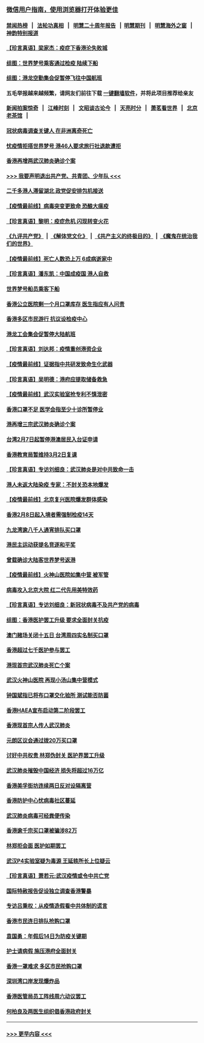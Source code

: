 ### [微信用户指南，使用浏览器打开体验更佳](https://github.com/gfw-breaker/banned-news1/blob/master/indexes/wechat-guide.md?t=0)
#### [禁闻热榜](热点新闻.md?t=0)  &nbsp;&nbsp;|&nbsp;&nbsp; [法轮功真相](https://github.com/gfw-breaker/truth/blob/master/README.md?t=0) &nbsp;&nbsp;|&nbsp;&nbsp; [明慧二十周年报告](https://github.com/gfw-breaker/mh-reports/blob/master/README.md?t=0) &nbsp;&nbsp;|&nbsp;&nbsp;[明慧期刊](https://github.com/gfw-breaker/mh-qikan) &nbsp;&nbsp;|&nbsp;&nbsp; [明慧海外之窗](https://github.com/gfw-breaker/mh-news/blob/master/README.md?t=0) &nbsp;&nbsp;|&nbsp;&nbsp; [神韵特别报道](https://github.com/gfw-breaker/mh-news/blob/master/shenyun.md?t=0)
#### [【珍言真语】梁家杰：疫症下香港沦失败城](../pages/nsc415/n11861588.md?t=02120702) 
#### [组图：世界梦号乘客通过检疫 陆续下船](../pages/nsc415/n11858302.md?t=02120702) 
#### [组图：港龙空勤集会促暂停飞往中国航班](../pages/nsc415/n11858190.md?t=02120702) 
#### 五毛举报越来越频繁，请网友们前往下载 [一键翻墙软件](https://github.com/gfw-breaker/ssr-accounts)，并将此项目推荐给亲友
#### [新闻拍案惊奇](https://github.com/gfw-breaker/banned-news1/blob/master/pages/link4.md) &nbsp;&nbsp;|&nbsp;&nbsp; [江峰时刻](https://github.com/gfw-breaker/banned-news1/blob/master/pages/link4.md) &nbsp;&nbsp;|&nbsp;&nbsp; [文昭谈古论今](https://github.com/gfw-breaker/banned-news1/blob/master/pages/link4.md) &nbsp;&nbsp;|&nbsp;&nbsp; [天亮时分](https://github.com/gfw-breaker/banned-news1/blob/master/pages/link4.md) &nbsp;&nbsp;|&nbsp;&nbsp; [萧茗看世界](https://github.com/gfw-breaker/banned-news1/blob/master/pages/link4.md) &nbsp;&nbsp;|&nbsp;&nbsp; [北京老茶馆](https://github.com/gfw-breaker/banned-news1/blob/master/pages/link4.md) &nbsp;&nbsp;|&nbsp;&nbsp; 
#### [冠状病毒调查关键人 在非洲离奇死亡](../pages/nsc415/n11859798.md?t=02120702) 
#### [忧疫情拒搭世界梦号 港46人要求旅行社退款遭拒](../pages/nsc415/n11859849.md?t=02120702) 
#### [香港再增两武汉肺炎确诊个案](../pages/nsc415/n11859833.md?t=02120702) 
#### [>>> 我要声明退出共产党、共青团、少年队 <<<](https://github.com/begood0513/goodnews/blob/master/quit/letter.md) 
#### [二千多港人滞留湖北 政党促安排包机接送](../pages/nsc415/n11859831.md?t=02120702) 
#### [【疫情最前线】病毒突变更致命 恐酿大瘟疫](../pages/nsc415/n11859604.md?t=02120702) 
#### [【珍言真语】黎明：疫症危机 闪现转变火花](../pages/nsc415/n11859199.md?t=02120702) 
#### [《九评共产党》](https://github.com/begood0513/9ping.md/blob/master/README.md) &nbsp;|&nbsp; [《解体党文化》](../../../../jtdwh.md/blob/master/README.md)  &nbsp;|&nbsp; [《共产主义的终极目的》](../../../../gczydzjmd.md/blob/master/README.md) &nbsp;|&nbsp; [《魔鬼在统治我们的世界》](../../../../mgztzwmdsj.md/blob/master/README.md) 
#### [【疫情最前线】死亡人数恐上万 6成病逝家中](../pages/nsc415/n11856687.md?t=02120702) 
#### [【珍言真语】潘东凯：中国成疫国 港人自救](../pages/nsc415/n11856962.md?t=02120702) 
#### [世界梦号船员乘客下船](../pages/nsc415/n11856883.md?t=02120702) 
#### [香港公立医院剩一个月口罩库存 医生指应有人问责](../pages/nsc415/n11856875.md?t=02120702) 
#### [香港多区市民游行 抗议设检疫中心](../pages/nsc415/n11856866.md?t=02120702) 
#### [港龙工会集会促暂停大陆航班](../pages/nsc415/n11856840.md?t=02120702) 
#### [【珍言真语】刘达邦：疫情重创港资企业](../pages/nsc415/n11854274.md?t=02120702) 
#### [【疫情最前线】证据指中共研发致命生化武器](../pages/nsc415/n11853087.md?t=02120702) 
#### [【珍言真语】吴明德：港府应提取储备救急](../pages/nsc415/n11852734.md?t=02120702) 
#### [【疫情最前线】武汉实验室抢专利不慎泄密](../pages/nsc415/n11850310.md?t=02120702) 
#### [香港口罩不足 医学会指至少十诊所暂停业](../pages/nsc415/n11850301.md?t=02120702) 
#### [港再增三宗武汉肺炎确诊个案](../pages/nsc415/n11850328.md?t=02120702) 
#### [台湾2月7日起暂停港澳居民入台证申请](../pages/nsc415/n11850304.md?t=02120702) 
#### [香港教育局暂维持3月2日复课](../pages/nsc415/n11850260.md?t=02120702) 
#### [【珍言真语】专访刘细良：武汉肺炎是对中共致命一击](../pages/nsc415/n11849934.md?t=02120702) 
#### [港人未返大陆染疫 专家：不封关恐本地爆发](../pages/nsc415/n11848021.md?t=02120702) 
#### [【疫情最前线】北京复兴医院爆发群体感染](../pages/nsc415/n11847626.md?t=02120702) 
#### [香港2月8日起入境者需强制检疫14天](../pages/nsc415/n11847658.md?t=02120702) 
#### [九龙湾逾八千人通宵排队买口罩](../pages/nsc415/n11847647.md?t=02120702) 
#### [港民主运动获提名竞逐和平奖](../pages/nsc415/n11847633.md?t=02120702) 
#### [曾载确诊大陆客世界梦号返港](../pages/nsc415/n11847608.md?t=02120702) 
#### [【疫情最前线】火神山医院如集中营 被军管](../pages/nsc415/n11847524.md?t=02120702) 
#### [病毒攻入北京大院 红二代先用美特效药](../pages/nsc415/n11847427.md?t=02120702) 
#### [【珍言真语】专访刘细良：新冠状病毒不及共产党的病毒](../pages/nsc415/n11847164.md?t=02120702) 
#### [组图：香港医护罢工升级 要求全面封关抗疫](../pages/nsc415/n11844107.md?t=02120702) 
#### [澳门赌场关闭十五日 台湾周四实名制买口罩](../pages/nsc415/n11845083.md?t=02120702) 
#### [香港超过七千医护参与罢工](../pages/nsc415/n11845051.md?t=02120702) 
#### [港现首宗武汉肺炎死亡个案](../pages/nsc415/n11844998.md?t=02120702) 
#### [武汉火神山医院 再现小汤山集中营模式](../pages/nsc415/n11844763.md?t=02120702) 
#### [钟国斌指已将布口罩交化验所 测试能否防菌](../pages/nsc415/n11842783.md?t=02120702) 
#### [香港HAEA宣布启动第二阶段罢工](../pages/nsc415/n11842723.md?t=02120702) 
#### [香港现首宗人传人武汉肺炎](../pages/nsc415/n11842766.md?t=02120702) 
#### [元朗区议会通过拨20万买口罩](../pages/nsc415/n11842754.md?t=02120702) 
#### [讨好中共权贵 林郑伪封关 医护界罢工升级](../pages/nsc415/n11842359.md?t=02120702) 
#### [武汉肺炎摧毁中国经济 损失将超过16万亿](../pages/nsc415/n11839723.md?t=02120702) 
#### [香港美孚街坊连续两日反对设隔离营](../pages/nsc415/n11839962.md?t=02120702) 
#### [香港防护中心忧病毒社区蔓延](../pages/nsc415/n11839933.md?t=02120702) 
#### [武汉肺炎病毒可经粪便传染](../pages/nsc415/n11839939.md?t=02120702) 
#### [香港逾千宗买口罩被骗涉82万](../pages/nsc415/n11839914.md?t=02120702) 
#### [林郑拒会面 医护如期罢工](../pages/nsc415/n11839892.md?t=02120702) 
#### [武汉P4实验室疑为毒源 王延轶所长上位疑云](../pages/nsc415/n11835543.md?t=02120702) 
#### [【珍言真语】萧若元:武汉疫情或令中共亡党](../pages/nsc415/n11829394.md?t=02120702) 
#### [国际特赦报告促设独立调查香港警暴](../pages/nsc415/n11833845.md?t=02120702) 
#### [专访吕秉权：从疫情造假看中共体制的谎言](../pages/nsc415/n11833813.md?t=02120702) 
#### [香港市民连日排队抢购口罩](../pages/nsc415/n11833794.md?t=02120702) 
#### [袁国勇：年假后14日为防疫关键期](../pages/nsc415/n11831088.md?t=02120702) 
#### [护士请病假 施压港府全面封关](../pages/nsc415/n11831030.md?t=02120702) 
#### [香港一罩难求 多区市民抢购口罩](../pages/nsc415/n11831002.md?t=02120702) 
#### [深圳湾口岸发现爆炸品](../pages/nsc415/n11828802.md?t=02120702) 
#### [香港医管局员工阵线周六动议罢工](../pages/nsc415/n11828762.md?t=02120702) 
#### [何柏良及两医生组织倡香港政府封关](../pages/nsc415/n11828749.md?t=02120702) 

----
#### [ >>> 更早内容 <<< ](../indexes/nsc415-earlier.md)
